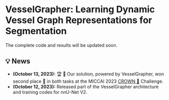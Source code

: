 # VesselGrapher: Learning Dynamic Vessel Graph Representations for Segmentation
The complete code and results will be updated soon.

## :bulb: News
* **(October 13, 2023):** :trophy: :tada: Our solution, powered by VesselGrapher, won second place 🥈 in both tasks at the MICCAI 2023 [CROWN 👑](https://crown.isi.uu.nl) Challenge.
* **(October 12, 2023):** Released part of the VesselGrapher architecture and training codes for nnU-Net V2.
